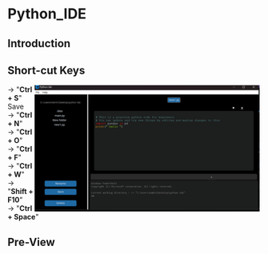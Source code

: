 # Python_IDE

## Introduction

## Short-cut Keys

<img align="right" src="image.png" width=450>

  -> "<b>Ctrl + S</b>" Save<br>
  -> "<b>Ctrl + N</b>"<br>
  -> "<b>Ctrl + O</b>"<br>
  -> "<b>Ctrl + F</b>"<br>
  -> "<b>Ctrl + W</b>"<br>
  -> "<b>Shift + F10</b>"<br>
  -> "<b>Ctrl + Space</b>"<br>

## Pre-View
<p align="center">
<img src="" width=450>

</p>

